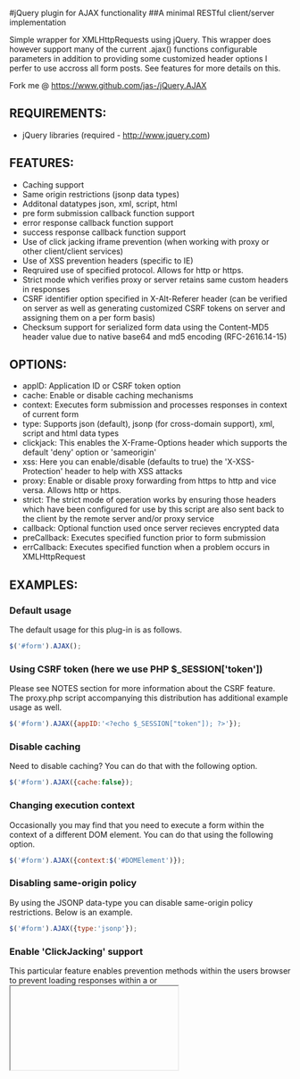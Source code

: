 #jQuery plugin for AJAX functionality
##A minimal RESTful client/server implementation

  Simple wrapper for XMLHttpRequests using jQuery. This wrapper does however
  support many of the current .ajax() functions configurable parameters in
  addition to providing some customized header options I perfer to use
  accross all form posts. See features for more details on this.

  Fork me @ https://www.github.com/jas-/jQuery.AJAX

## REQUIREMENTS:
* jQuery libraries (required - http://www.jquery.com)

## FEATURES:
* Caching support
* Same origin restrictions (jsonp data types)
* Additonal datatypes json, xml, script, html
* pre form submission callback function support
* error response callback function support
* success response callback function support
* Use of click jacking iframe prevention (when working with proxy or other client/client services)
* Use of XSS prevention headers (specific to IE)
* Reqruired use of specified protocol. Allows for http or https.
* Strict mode which verifies proxy or server retains same custom headers in responses
* CSRF identifier option specified in X-Alt-Referer header (can be verified on server
  as well as generating customized CSRF tokens on server and assigning them on a per
  form basis)
* Checksum support for serialized form data using the Content-MD5 header value due to
  native base64 and md5 encoding (RFC-2616.14-15)

## OPTIONS:
* appID:       Application ID or CSRF token option
* cache:       Enable or disable caching mechanisms
* context:     Executes form submission and processes responses in context of current form
* type:        Supports json (default), jsonp (for cross-domain support), xml, script and html data types
* clickjack:   This enables the X-Frame-Options header which supports the default 'deny' option or 'sameorigin'
* xss:         Here you can enable/disable (defaults to true) the 'X-XSS-Protection' header to help with XSS attacks
* proxy:       Enable or disable proxy forwarding from https to http and vice versa. Allows http or https.
* strict:      The strict mode of operation works by ensuring those headers which have been configured for use by this script are also sent back to the client by the remote server and/or proxy service
* callback:    Optional function used once server recieves encrypted data
* preCallback: Executes specified function prior to form submission
* errCallback: Executes specified function when a problem occurs in XMLHttpRequest

## EXAMPLES:

### Default usage
The default usage for this plug-in is as follows.

```javascript
$('#form').AJAX();
```

### Using CSRF token (here we use PHP $_SESSION['token'])
Please see NOTES section for more information about the CSRF feature. The proxy.php script accompanying
this distribution has additional example usage as well.

```javascript
$('#form').AJAX({appID:'<?echo $_SESSION["token"]); ?>'});
```

### Disable caching
Need to disable caching? You can do that with the following option.

```javascript
$('#form').AJAX({cache:false});
```

### Changing execution context
Occasionally you may find that you need to execute a form within the context of a different DOM element. You can
do that using the following option.

```javascript
$('#form').AJAX({context:$('#DOMElement')});
```

### Disabling same-origin policy
By using the JSONP data-type you can disable same-origin policy restrictions. Below is an example.

```javascript
$('#form').AJAX({type:'jsonp'});
```

### Enable 'ClickJacking' support
This particular feature enables prevention methods within the users browser to prevent loading responses within
a <frame> or <iframe> helping protect clients from nefarious users stealing authentication credentials etc. The
first example will prevent all attempts to load content within a frame while the second option will only allow
loading content within a frame from the same domain.

```javascript
$('#form').AJAX({clickjack:'deny'});
```

```javascript
$('#form').AJAX({clickjack:'sameorigin'});
```

### Enable 'XSS' support
While support for this particular feature may be limited across the spectrum of browsers enabling the for
XMLHttpRequests will help your browsers with XSS attack vectors.

```javascript
$('#form').AJAX({xss:true});
```

### Enable prevention of proxy forwarding
Proxy servers. Occasionally a user may use a proxy service which will not provide secure end to end
communication.

Example; client->https->proxy->http->server or server->https->proxy->http->server.

If your site uses HTTPS/SSL/TLS then you will want to enable this feature which will force proxy server
requests to use the specified protocols.

```javascript
$('#form').AJAX({proxy:'https'});
```

### Enable strict mode
This mode will require that any response over XMLHttpRequest uses the same header options that were
originally sent from the client. For example; if the client set the X-XSS-Protection header the remote
server and/or proxy must send the same header back to the client. Please see the NOTES section labeled
'strict mode' for more information.

```javascript
$('#form').AJAX({strict:true});
```

### Executing callback function on AJAX success response
This feature can come in handy if you wish to (recommended) display response messages from the server about
form submission statuses.

```javascript
$('#form').AJAX({callback:function(x){
  alert(x);
 }
});
```

### Executing callback function pre AJAX submission
Ever want to add that fancy animated gif spinner once a form has been submitted? You can load that using
the pre-callback method as shown below.

```javascript
$('#form').AJAX({preCallback:function(x){
  alert(x);
 }
});
```

### Executing callback function on AJAX error response
Wish to provide some messaging to the user if something goes wrong? Here is a great method for doing just
that.

```javascript
$('#form').AJAX({errCallback:function(x){
  alert(x);
 }
});
```

### Using all available options
Here is a real-world example of using all of the available options to make effecient usage of this plugin. Of course
this example simply pushes each callback method to the console you could use modal windows, alert boxes, message boxes
and other means of notifications fairly easily.

```javascript
$(document).ready(function(){
 /* send everything to the console */
 function _log(obj){
  $.each(obj, function(k, v){
   console.log(k+' => 'v);
  });
 }
 /* callback before send */
 function _pre(obj){
  return _log(obj);
 }
 /* callback on error */
 function _err(obj){
  return _log(obj);
 }
 /* callback on success */
 function _success(obj){
  return _log(obj);
 }
 /* bind our ajax call to the form and setup some params */
 $('#formID').AJAX({
  appID:        '<?php echo $_SESSION["token"]; ?>',
  cache:        true,
  context:      $('#messageBoxID'),
  type:         'jsonp',
  clickjack:    'sameorigin',
  xss:          true,
  proxy:        'https',
  strict:       true,
  callback:     _success(this),
  preCallback:  _pre(this),
  errCallback:  _err(this)
 });
});
```

## NOTES

### CSRF (Cross Site Request Forgery)
Using a customized appID option you can enable Cross Site Request Forgery
prevention. To do this a server side component must be preset to generate
a custom CSRF token and attach it to the configuration options as seen in
the examples section. Please see the proxy.php script for more information
on methods of using this prevention method.

### Checksuming form data
This project includes a transparent method of checksumming the submitted
form data. Native base64 and md5 encoding has been added to dynamically
serialize the form data to be processed and generating a value for the
Content-MD5 header which (if needed) can be verified on the server. Please
also see the proxy.php script for more information on this feature. For more
information regarding the 'Content-MD5' header option please see the following
link http://www.w3.org/Protocols/rfc2616/rfc2616-sec14.html#sec14.15

### Header options
This package uses header options that are not always configured within every
web server environment. I wanted to make a couple of notes on these options
and this project examples;

The proxy.php script does rely on the headers it recieved from the index.php
for example, and like a parrot, mimics them when responses are sent. In a
production environment the script should not attempt to set these headers
based on what the client headers look like. In the event of a MITM attack
having the proxy.php script set these will remove the protection the client
originially enabled leaving them vulnerable to clickjacking, xss and
transport protocol stripping due to untrusted proxies.

### Strict mode
Use of this mode requires that the server replay or re-create the same HTTP
headers that were sent to it from the client. If this mode is enabled and the
server or proxy handling responses does not use or set these options any
client callback functionality will be discarded as further processing should not
take place if these conditions are not met when strict mode is on.

Please review the proxy.php & index.php script's accompanying this package for detailed
examples. Or simply ensure the following are served up by the server or proxy
handling responses for clients using this project.

```php
/* setup headers */
header('X-Alt-Referer: '.getenv('HTTP_X_ALT_REFERER'));
header('X-Forwarded-Proto: http');
header('X-Frame-Options: deny');
header('X-XSS-Protection: 1;mode=deny');
```

* please note the 'X-Alt-Referer' option must be set to the same value the client
provided.

Author: Jason Gerfen <jason.gerfen@gmail.com>
License: GPL (see LICENSE)
